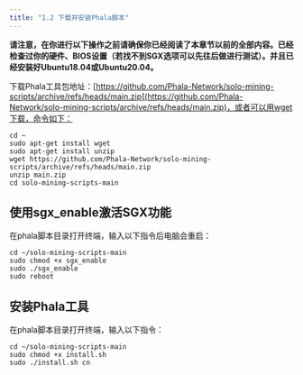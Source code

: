 ```yaml
---
title: "1.2 下载并安装Phala脚本"
---
```


**请注意，在你进行以下操作之前请确保你已经阅读了本章节以前的全部内容。已经检查过你的硬件、BIOS设置（若找不到SGX选项可以先往后做进行测试）。并且已经安装好Ubuntu18.04或Ubuntu20.04。**

下载Phala工具包地址：[https://github.com/Phala-Network/solo-mining-scripts/archive/refs/heads/main.zip](https://github.com/Phala-Network/solo-mining-scripts/archive/refs/heads/main.zip)，或者可以用wget下载，命令如下：

```shell
cd ~
sudo apt-get install wget
sudo apt-get install unzip
wget https://github.com/Phala-Network/solo-mining-scripts/archive/refs/heads/main.zip
unzip main.zip
cd solo-mining-scripts-main
```

## 使用sgx_enable激活SGX功能

在phala脚本目录打开终端，输入以下指令后电脑会重启：

```shell
cd ~/solo-mining-scripts-main
sudo chmod +x sgx_enable
sudo ./sgx_enable
sudo reboot
```

## 安装Phala工具

在phala脚本目录打开终端，输入以下指令：

```shell
cd ~/solo-mining-scripts-main
sudo chmod +x install.sh
sudo ./install.sh cn
```
